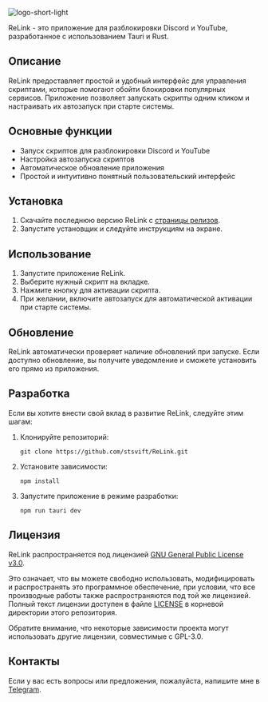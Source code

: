 ![logo-short-light](https://github.com/user-attachments/assets/5d14ad5e-761d-4fd6-b8c0-ed11e19de693)

ReLink - это приложение для разблокировки Discord и YouTube, разработанное с использованием Tauri и Rust.

## Описание

ReLink предоставляет простой и удобный интерфейс для управления скриптами, которые помогают обойти блокировки популярных сервисов. Приложение позволяет запускать скрипты одним кликом и настраивать их автозапуск при старте системы.

## Основные функции

- Запуск скриптов для разблокировки Discord и YouTube
- Настройка автозапуска скриптов
- Автоматическое обновление приложения
- Простой и интуитивно понятный пользовательский интерфейс

## Установка

1. Скачайте последнюю версию ReLink с [страницы релизов](https://github.com/stsvift/ReLink/releases).
2. Запустите установщик и следуйте инструкциям на экране.

## Использование

1. Запустите приложение ReLink.
2. Выберите нужный скрипт на вкладке.
3. Нажмите кнопку для активации скрипта.
4. При желании, включите автозапуск для автоматической активации при старте системы.

## Обновление

ReLink автоматически проверяет наличие обновлений при запуске. Если доступно обновление, вы получите уведомление и сможете установить его прямо из приложения.

## Разработка

Если вы хотите внести свой вклад в развитие ReLink, следуйте этим шагам:

1. Клонируйте репозиторий:
   ```
   git clone https://github.com/stsvift/ReLink.git
   ```
2. Установите зависимости:
   ```
   npm install
   ```
3. Запустите приложение в режиме разработки:
   ```
   npm run tauri dev
   ```

## Лицензия

ReLink распространяется под лицензией [GNU General Public License v3.0](LICENSE).

Это означает, что вы можете свободно использовать, модифицировать и распространять это программное обеспечение, при условии, что все производные работы также распространяются под той же лицензией. Полный текст лицензии доступен в файле [LICENSE](LICENSE) в корневой директории этого репозитория.

Обратите внимание, что некоторые зависимости проекта могут использовать другие лицензии, совместимые с GPL-3.0.

## Контакты

Если у вас есть вопросы или предложения, пожалуйста, напишите мне в [Telegram](https://t.me/stepansvift).
